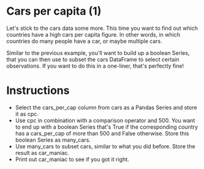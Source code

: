 # Cars per capita (1)
Let's stick to the cars data some more. This time you want to find out which countries have a high cars per capita figure. In other words, in which countries do many people have a car, or maybe multiple cars.

Similar to the previous example, you'll want to build up a boolean Series, that you can then use to subset the cars DataFrame to select certain observations. If you want to do this in a one-liner, that's perfectly fine!

# Instructions

- Select the cars_per_cap column from cars as a Pandas Series and store it as cpc.
- Use cpc in combination with a comparison operator and 500. You want to end up with a boolean Series that's True if the corresponding country has a cars_per_cap of more than 500 and False otherwise. Store this boolean Series as many_cars.
- Use many_cars to subset cars, similar to what you did before. Store the result as car_maniac.
- Print out car_maniac to see if you got it right.
